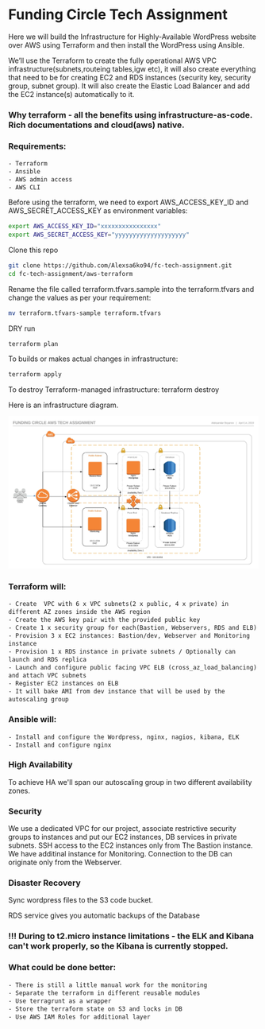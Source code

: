 # Funding Circle Tech Assignment

Here we will build the Infrastructure for Highly-Available WordPress website over AWS using Terraform and then install the WordPress using Ansible. 

We’ll use the Terraform to create the fully operational AWS VPC infrastructure(subnets,routeing tables,igw etc), it will also create everything that need to be for creating EC2 and RDS instances (security key, security group, subnet group). It will also create the Elastic Load Balancer and add the EC2 instance(s) automatically to it.

### Why terraform - all the benefits using infrastructure-as-code. Rich documentations and cloud(aws) native.

### Requirements:

	- Terraform
	- Ansible
	- AWS admin access
	- AWS CLI
	
Before using the terraform, we need to export AWS_ACCESS_KEY_ID and AWS_SECRET_ACCESS_KEY as environment variables:
```bash
export AWS_ACCESS_KEY_ID="xxxxxxxxxxxxxxxx"
export AWS_SECRET_ACCESS_KEY="yyyyyyyyyyyyyyyyyyyy"
```

Clone this repo
```bash
git clone https://github.com/Alexsa6ko94/fc-tech-assignment.git
cd fc-tech-assignment/aws-terraform
```
Rename the file called terraform.tfvars.sample into the terraform.tfvars and change the values as per your requirement:
```bash
mv terraform.tfvars-sample terraform.tfvars
```
DRY run
```bash
terraform plan
```
To builds or makes actual changes in infrastructure:
```bash
terraform apply
```
To destroy Terraform-managed infrastructure:
terraform destroy

Here is an infrastructure diagram.

![ECS infra](img/Arch_Diagram.jpeg)

### Terraform will:

	- Create  VPC with 6 x VPC subnets(2 x public, 4 x private) in different AZ zones inside the AWS region
	- Create the AWS key pair with the provided public key
	- Create 1 x security group for each(Bastion, Webservers, RDS and ELB)
	- Provision 3 x EC2 instances: Bastion/dev, Webserver and Monitoring instance
	- Provision 1 x RDS instance in private subnets / Optionally can launch and RDS replica
	- Launch and configure public facing VPC ELB (cross_az_load_balancing) and attach VPC subnets
	- Register EC2 instances on ELB
	- It will bake AMI from dev instance that will be used by the autoscaling group
	
### Ansible will:
	
	- Install and configure the Wordpress, nginx, nagios, kibana, ELK
	- Install and configure nginx 


### High Availability
To achieve HA we'll span our autoscaling group in two different availability zones. 

### Security
We use a dedicated VPC for our project, associate restrictive security groups to instances and put our EC2 instances, DB services in private subnets. SSH access to the EC2 instances only from The Bastion instance. We have additinal instance for Monitoring. Connection to the DB can originate only from the Webserver.

### Disaster Recovery
Sync wordpress files to the S3 code bucket.

RDS service gives you automatic backups of the Database

### !!! During to t2.micro instance limitations - the ELK and Kibana can't work properly, so the Kibana is currently stopped.

### What could be done better:

	- There is still a little manual work for the monitoring
	- Separate the terraform in different reusable modules
	- Use terragrunt as a wrapper
	- Store the terraform state on S3 and locks in DB
	- Use AWS IAM Roles for additional layer
	
